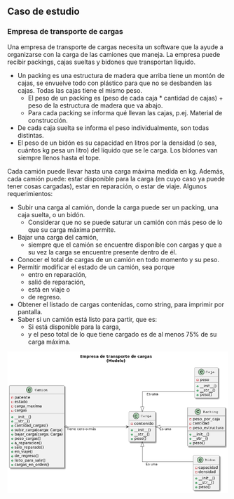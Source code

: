## Caso de estudio

### Empresa de transporte de cargas

Una empresa de transporte de cargas necesita un software que la ayude a organizarse con la carga de las camiones que maneja. La empresa puede recibir packings, cajas sueltas y bidones que transportan líquido.

* Un packing es una estructura de madera que arriba tiene un montón de cajas, se envuelve todo con plástico para que no se desbanden las cajas. Todas las cajas tiene el mismo peso. 
    * El peso de un packing es (peso de cada caja * cantidad de cajas) + peso de la estructura de madera que va abajo. 
    * Para cada packing se informa qué llevan las cajas, p.ej. Material de construcción.
* De cada caja suelta se informa el peso individualmente, son todas distintas.
* El peso de un bidón es su capacidad en litros por la densidad (o sea, cuántos kg pesa un litro) del líquido que se le carga. Los bidones van siempre llenos hasta el tope.

Cada camión puede llevar hasta una carga máxima medida en kg. Además, cada camión puede: estar disponible para la carga (en cuyo caso ya puede tener
cosas cargadas), estar en reparación, o estar de viaje.
Algunos requerimientos:

* Subir una carga al camión, donde la carga puede ser un packing, una caja suelta, o un bidón. 
    * Considerar que no se puede saturar un camión
con más peso de lo que su carga máxima permite.
* Bajar una carga del camión, 
    * siempre que el camión se encuentre disponible con cargas y que a su vez la carga se encuentre presente
dentro de él.
* Conocer el total de cargas de un camión en todo momento y su peso.
* Permitir modificar el estado de un camión, sea porque 
    * entro en reparación, 
    * salió de reparación, 
    * está en viaje o 
    * de regreso.
* Obtener el listado de cargas contenidas, como string, para imprimir por pantalla.
* Saber si un camión está listo para partir, que es:
    * Si está disponible para la carga, 
    * y el peso total de lo que tiene cargado es de al menos 75% de su
carga máxima.

![Modelo][imagen]

[imagen]: modelo.png